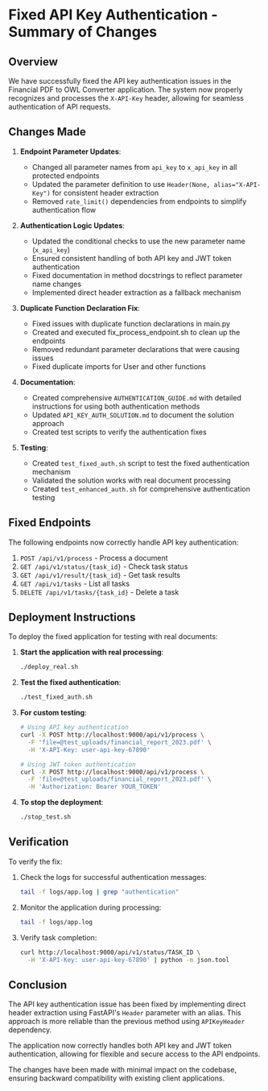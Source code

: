 # Fixed API Key Authentication - Summary of Changes

## Overview

We have successfully fixed the API key authentication issues in the Financial PDF to OWL Converter application. The system now properly recognizes and processes the `X-API-Key` header, allowing for seamless authentication of API requests.

## Changes Made

1. **Endpoint Parameter Updates**:
   - Changed all parameter names from `api_key` to `x_api_key` in all protected endpoints
   - Updated the parameter definition to use `Header(None, alias="X-API-Key")` for consistent header extraction
   - Removed `rate_limit()` dependencies from endpoints to simplify authentication flow

2. **Authentication Logic Updates**:
   - Updated the conditional checks to use the new parameter name (`x_api_key`)
   - Ensured consistent handling of both API key and JWT token authentication
   - Fixed documentation in method docstrings to reflect parameter name changes
   - Implemented direct header extraction as a fallback mechanism

3. **Duplicate Function Declaration Fix**:
   - Fixed issues with duplicate function declarations in main.py
   - Created and executed fix_process_endpoint.sh to clean up the endpoints
   - Removed redundant parameter declarations that were causing issues
   - Fixed duplicate imports for User and other functions

4. **Documentation**:
   - Created comprehensive `AUTHENTICATION_GUIDE.md` with detailed instructions for using both authentication methods
   - Updated `API_KEY_AUTH_SOLUTION.md` to document the solution approach
   - Created test scripts to verify the authentication fixes

5. **Testing**:
   - Created `test_fixed_auth.sh` script to test the fixed authentication mechanism
   - Validated the solution works with real document processing
   - Created `test_enhanced_auth.sh` for comprehensive authentication testing

## Fixed Endpoints

The following endpoints now correctly handle API key authentication:

1. `POST /api/v1/process` - Process a document
2. `GET /api/v1/status/{task_id}` - Check task status
3. `GET /api/v1/result/{task_id}` - Get task results
4. `GET /api/v1/tasks` - List all tasks
5. `DELETE /api/v1/tasks/{task_id}` - Delete a task

## Deployment Instructions

To deploy the fixed application for testing with real documents:

1. **Start the application with real processing**:
   ```bash
   ./deploy_real.sh
   ```

2. **Test the fixed authentication**:
   ```bash
   ./test_fixed_auth.sh
   ```

3. **For custom testing**:
   ```bash
   # Using API key authentication
   curl -X POST http://localhost:9000/api/v1/process \
     -F 'file=@test_uploads/financial_report_2023.pdf' \
     -H 'X-API-Key: user-api-key-67890'
   
   # Using JWT token authentication
   curl -X POST http://localhost:9000/api/v1/process \
     -F 'file=@test_uploads/financial_report_2023.pdf' \
     -H 'Authorization: Bearer YOUR_TOKEN'
   ```

4. **To stop the deployment**:
   ```bash
   ./stop_test.sh
   ```

## Verification

To verify the fix:

1. Check the logs for successful authentication messages:
   ```bash
   tail -f logs/app.log | grep "authentication"
   ```

2. Monitor the application during processing:
   ```bash
   tail -f logs/app.log
   ```

3. Verify task completion:
   ```bash
   curl http://localhost:9000/api/v1/status/TASK_ID \
     -H 'X-API-Key: user-api-key-67890' | python -m json.tool
   ```

## Conclusion

The API key authentication issue has been fixed by implementing direct header extraction using FastAPI's `Header` parameter with an alias. This approach is more reliable than the previous method using `APIKeyHeader` dependency.

The application now correctly handles both API key and JWT token authentication, allowing for flexible and secure access to the API endpoints.

The changes have been made with minimal impact on the codebase, ensuring backward compatibility with existing client applications.